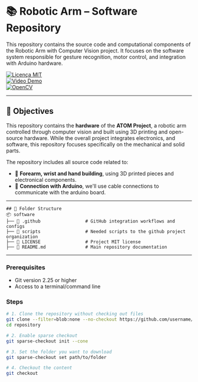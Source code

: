 # 📚 Robotic Arm – Software Repository

This repository contains the source code and computational components of the Robotic Arm with Computer Vision project. It focuses on the software system responsible for gesture recognition, motor control, and integration with Arduino hardware.

[![Licença MIT](https://img.shields.io/badge/license-MIT-green)](LICENSE)  
[![Video Demo](https://img.shields.io/badge/YouTube-Demonstração-red)](https://youtu.be/4t1daCFQ1OE)  
[![OpenCV](https://img.shields.io/badge/OpenCV-4.7.0-blue)](https://opencv.org)

---

## 🎯 Objectives

This repository contains the **hardware** of the **ATOM Project**, a robotic arm controlled through computer vision and built using 3D printing and open-source hardware. While the overall project integrates electronics, and software, this repository focuses specifically on the mechanical and solid parts.

The repository includes all source code related to:

- 🧠 **Forearm, wrist and hand building**, using 3D printed pieces and electronical components.
- 📡 **Connection with Arduino**, we'll use cable connections to communicate with the arduino board.

---

```
## 📂 Folder Structure
📦 software
├── 📂 .github                 # GitHub integration workflows and configs
├── 📂 scripts                 # Needed scripts to the github project organization
├── 📄 LICENSE                 # Project MIT license
├── 📄 README.md               # Main repository documentation
```

---

### Prerequisites
- Git version 2.25 or higher
- Access to a terminal/command line

### Steps

```bash
# 1. Clone the repository without checking out files
git clone --filter=blob:none --no-checkout https://github.com/username/repository.git
cd repository

# 2. Enable sparse checkout
git sparse-checkout init --cone

# 3. Set the folder you want to download
git sparse-checkout set path/to/folder

# 4. Checkout the content
git checkout
